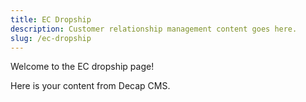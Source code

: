 ```yaml
---
title: EC Dropship
description: Customer relationship management content goes here.
slug: /ec-dropship
---
```


Welcome to the EC dropship  page!

Here is your content from Decap CMS.


